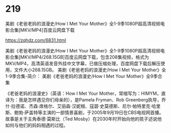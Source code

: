 # 219
美剧《老爸老妈的浪漫史/How I Met Your Mother》全1-9季1080P超高清视频电影合集[MKV/MP4]百度云网盘下载

https://zqhdz.com/6831.html

美剧《老爸老妈的浪漫史/How I Met Your Mother》全1-9季1080P超高清视频电影合集[MKV/MP4/268.15GB]百度云网盘下载，包含208集视频，格式为MKV/MP4，高清英语发音外挂中文字幕，已做压缩处理，百度网盘下载后解压使用，文件大小268.15GB。
美剧《老爸老妈的浪漫史/How I Met Your Mother》全1-9季合集-简介：
美剧《老爸老妈的浪漫史/How I Met Your Mother》全9季合集

《老爸老妈的浪漫史》（英语：How I Met Your Mother，常缩写为：HIMYM，直译为：我是怎样遇见你们母亲的），是Pamela Fryman、Rob Greenberg执导，乔什·拉德诺、杰森·席格尔、艾丽森·汉妮根、寇碧·史莫德斯、尼尔·帕特里克·哈里斯、鲍勃·萨盖特等主演的一部情景喜剧，于2005年9月19日在CBS电视网首播。
故事是关于主角泰德·莫斯比（Ted Mosby）在2030年时开始向他的孩子述说他如何与他们的妈妈相遇的过程。
